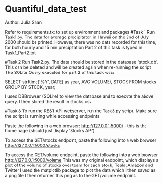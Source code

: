 # Quantiful_data_test
Author: Julia Shan

Refer to requirements.txt to set up environment and packages
#Task 1
Run Task1.py. The data for average precipitaton in Hawaii on the 2nd of July 2000 should be printed. However, there was no data recorded for this time, for both hourly and 15 min precipitation
Part 2 of this task is typed in Task1_Part2.txt

#Task 2
Run Task2.py. The data should be stored in the database 'stock.db'. This can be deleted and will be created again when re-running the script
The SQLite Query executed for part 2 of this task was:

SELECT strftime('%Y', DATE) as year, AVG(VOLUME), STOCK
FROM stocks
GROUP BY STOCK, year; 

I used DBBrowser (SQLite) to view the database and to execute the above query. I then stored the result in stocks.csv

#Task 3
To run the REST API webserver, run the Task3.py script. Make sure the script is running while accessing endpoints

Paste the following in a web browser:
 http://127.0.0.1:5000/ - this is the home page (should just display 'Stocks API')

To access the GET/stocks endpoint, paste the following into a web browser
 http://127.0.0.1:5000/stocks

To access the GET/volume endpoint, paste the following into a web browser
 http://127.0.0.1:5000/volume
This was my original endpoint, which displays a plot of the volume of stocks over team for each stock, Tesla, Amazon and Twitter
I used the matplotlib package to plot the data which I then saved as a png file
I then returned this png as to the GET/volume endpoint.